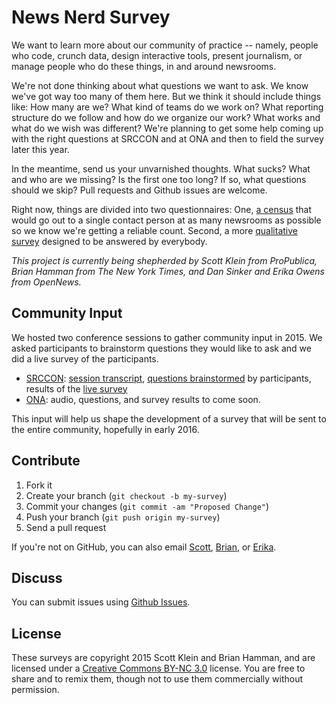 # News Nerd Survey

We want to learn more about our community of practice -- namely, people who code, crunch data, design interactive tools, present journalism, or manage people who do these things, in and around newsrooms.

We're not done thinking about what questions we want to ask. We know we've got way too many of them here. But we think it should include things like: How many are we? What kind of teams do we work on? What reporting structure do we follow and how do we organize our work? What works and what do we wish was different? We're planning to get some help coming up with the right questions at SRCCON and at ONA and then to field the survey later this year.

In the meantime, send us your unvarnished thoughts. What sucks? What and who are we missing? Is the first one too long? If so, what questions should we skip? Pull requests and Github issues are welcome.

Right now, things are divided into two questionnaires: One, [a census](census.md) that would go out to a single contact person at as many newsrooms as possible so we know we're getting a reliable count. Second, a more [qualitative survey](survey.md) designed to be answered by everybody.

_This project is currently being shepherded by Scott Klein from ProPublica, Brian Hamman from The New York Times, and Dan Sinker and Erika Owens from OpenNews._


## Community Input

We hosted two conference sessions to gather community input in 2015. We asked participants to brainstorm questions they would like to ask and we did a live survey of the participants.

* [SRCCON](http://schedule.srccon.org/#_session-55): [session transcript](http://srccon.org/docs/transcripts/survey/), [questions brainstormed](/news-nerd-survey/blob/master/srccon_organized.md) by participants, results of the [live survey](/news-nerd-survey/blob/master/srccon_questions.md)
* [ONA](http://ona15.journalists.org/sessions/journo-techcommunity/): audio, questions, and survey results to come soon.

This input will help us shape the development of a survey that will be sent to the entire community, hopefully in early 2016.

## Contribute

1. Fork it
2. Create your branch (`git checkout -b my-survey`)
3. Commit your changes (`git commit -am "Proposed Change"`)
4. Push your branch (`git push origin my-survey`)
5. Send a pull request

If you're not on GitHub, you can also email [Scott](mailto:Scott.Klein@propublica.org), [Brian](mailto:hamman@nytimes.com), or [Erika](mailto:erika@mozillafoundation.org).

## Discuss

You can submit issues using [Github Issues](https://github.com/kleinmatic/news-nerd-survey/issues).

## License

These surveys are copyright 2015 Scott Klein and Brian Hamman, and are licensed under a [Creative Commons BY-NC 3.0](http://creativecommons.org/licenses/by-nc/3.0/) license. You are free to share and to remix them, though not to use them commercially without permission.


